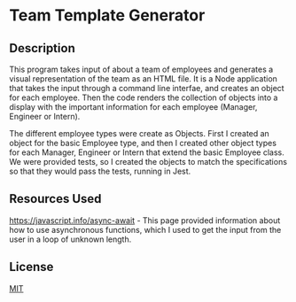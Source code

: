 # Team Template Generator

## Description

This program takes input of about a team of employees and generates a visual representation of the team as an HTML file.  It is a Node application that takes the input through a command line interfae, and creates an object for each employee.  Then the code renders the collection of objects into a display with the important information for each employee (Manager, Engineer or Intern).

The different employee types were create as Objects.  First I created an object for the basic Employee type, and then I created other object types for each Manager, Engineer or Intern that extend the basic Employee class.  We were provided tests, so I created the objects to match the specifications so that they would pass the tests, running in Jest.

## Resources Used

https://javascript.info/async-await - This page provided information about how to use asynchronous functions, which I used to get the input from the user in a loop of unknown length.

## License

[MIT](https://choosealicense.com/licenses/mit/)